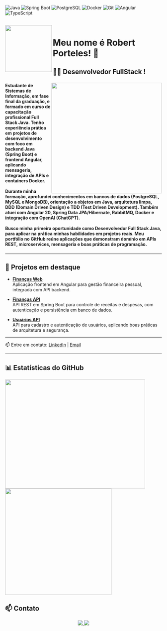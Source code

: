 

![Java](https://img.shields.io/badge/Java-ED8B00?style=for-the-badge&logo=java&logoColor=white)
![Spring Boot](https://img.shields.io/badge/Spring_Boot-6DB33F?style=for-the-badge&logo=springboot&logoColor=white)
![PostgreSQL](https://img.shields.io/badge/PostgreSQL-316192?style=for-the-badge&logo=postgresql&logoColor=white)
![Docker](https://img.shields.io/badge/Docker-2496ED?style=for-the-badge&logo=docker&logoColor=white)
![Git](https://img.shields.io/badge/Git-F05032?style=for-the-badge&logo=git&logoColor=white)
![Angular](https://img.shields.io/badge/Angular-DD0031?style=for-the-badge&logo=angular&logoColor=white)
![TypeScript](https://img.shields.io/badge/TypeScript-007ACC?style=for-the-badge&logo=typescript&logoColor=white)

<br clear="both">

<img align="left" height="150" src="https://media.giphy.com/media/M9gbBd9nbDrOTu1Mqx/giphy.gif"  />

###

<h1 align="left">Meu nome é Robert Porteles! 👋</h1>

###

<h2 align="left">👩‍💻  Desenvolvedor FullStack !</h2>

###

<img align="right" height="355" src="https://media.licdn.com/dms/image/v2/D4D03AQHB1Dx-_nFHxg/profile-displayphoto-crop_800_800/B4DZjpGXASHsAI-/0/1756257415661?e=1759968000&v=beta&t=G36o_s2y948gEnRIvGHSnsueKVRKEcphJ2YGuFWeWos"  />

###

<h4 align="left">Estudante de Sistemas de Informação, em fase final da graduação, e formado em curso de capacitação profissional Full Stack Java. Tenho experiência prática em projetos de desenvolvimento com foco em backend Java (Spring Boot) e frontend Angular, aplicando mensageria, integração de APIs e containers Docker.<br><br>Durante minha formação, aprofundei conhecimentos em bancos de dados (PostgreSQL, MySQL e MongoDB), orientação a objetos em Java, arquitetura limpa, DDD (Domain Driven Design) e TDD (Test Driven Development). Também atuei com Angular 20, Spring Data JPA/Hibernate, RabbitMQ, Docker e integração com OpenAI (ChatGPT).<br><br>Busco minha primeira oportunidade como Desenvolvedor Full Stack Java, para aplicar na prática minhas habilidades em projetos reais. Meu portfólio no GitHub reúne aplicações que demonstram domínio em APIs REST, microservices, mensageria e boas práticas de programação.</h4>

###


---

## 🚀 Projetos em destaque

- [**Finanças Web**](https://github.com/RobertPorteles/FinancasWeb)  
  Aplicação frontend em Angular para gestão financeira pessoal, integrada com API backend.  

- [**Finanças API**](https://github.com/RobertPorteles/FinancasAPI)  
  API REST em Spring Boot para controle de receitas e despesas, com autenticação e persistência em banco de dados.  

- [**Usuários API**](https://github.com/RobertPorteles/UsuariosAPI)  
  API para cadastro e autenticação de usuários, aplicando boas práticas de arquitetura e segurança.  

---

📫 Entre em contato: [LinkedIn](https://www.linkedin.com/in/robert-porteles/) | [Email](mailto:robertporteless@gmail.com)



---

## 📊 Estatísticas do GitHub

<div align="left">
  <p float="left">
    <img src="https://github-readme-stats.vercel.app/api?username=RobertPorteles&show_icons=true&theme=flag-india"
         width="450px" height="350px" />
    <img src="https://github-readme-stats.vercel.app/api/top-langs/?username=RobertPorteles&layout=compact&theme=flag-india&show_icons=true&langs_count=8"
         width="342px" />
  </p>
</div>


## 📫 Contato

<div align="center">
  <a href="https://www.linkedin.com/in/robert-porteles/">
    <img src="https://img.shields.io/badge/LinkedIn%20-%230077B5.svg?&style=for-the-badge&logo=linkedin&logoColor=white" />
  </a>
  <a href="mailto:robertporteless@gmail.com">
    <img src="https://img.shields.io/badge/Email-%23D14836.svg?&style=for-the-badge&logo=gmail&logoColor=white" />
  </a>
</div>

